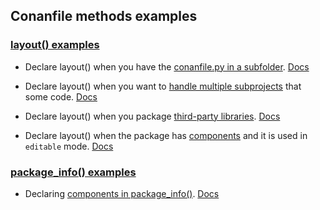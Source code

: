 
## Conanfile methods examples

### [layout() examples](layout/)

- Declare layout() when you have the [conanfile.py in a subfolder](layout/conanfile_in_subfolder). [Docs](https://docs.conan.io/2/examples/conanfile/layout/conanfile_in_subfolder.html)

- Declare layout() when you want to [handle multiple subprojects](layout/multiple_subprojects) that some code. [Docs](https://docs.conan.io/2/examples/conanfile/layout/multiple_subprojects.html)

- Declare layout() when you package [third-party libraries](layout/third_party_libraries). [Docs](https://docs.conan.io/2/examples/conanfile/layout/third_party_libraries.html)

- Declare layout() when the package has [components](layout/editable_components) and it is used in ``editable`` mode. [Docs](https://docs.conan.io/2/examples/conanfile/layout/editable_components.html)

### [package_info() examples](package_info/)

- Declaring [components in package_info()](package_info/components). [Docs](https://docs.conan.io/2/examples/conanfile/package_info/components.html)
